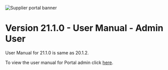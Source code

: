 ![Supplier portal banner](../../../../images/banner-supplier-portal.jpg)

# Version 21.1.0 - User Manual - Admin User

User Manual for 21.1.0 is same as 20.1.2. 

To view the user manual for Portal admin click [here](/20.2.0/usermanual-supplierportal-user.md).

